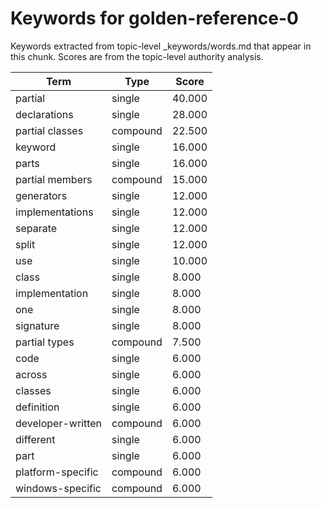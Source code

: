 # Keywords for golden-reference-0

Keywords extracted from topic-level _keywords/words.md that appear in this chunk.
Scores are from the topic-level authority analysis.

| Term | Type | Score |
|------|------|-------|
| partial | single | 40.000 |
| declarations | single | 28.000 |
| partial classes | compound | 22.500 |
| keyword | single | 16.000 |
| parts | single | 16.000 |
| partial members | compound | 15.000 |
| generators | single | 12.000 |
| implementations | single | 12.000 |
| separate | single | 12.000 |
| split | single | 12.000 |
| use | single | 10.000 |
| class | single | 8.000 |
| implementation | single | 8.000 |
| one | single | 8.000 |
| signature | single | 8.000 |
| partial types | compound | 7.500 |
| code | single | 6.000 |
| across | single | 6.000 |
| classes | single | 6.000 |
| definition | single | 6.000 |
| developer-written | compound | 6.000 |
| different | single | 6.000 |
| part | single | 6.000 |
| platform-specific | compound | 6.000 |
| windows-specific | compound | 6.000 |
